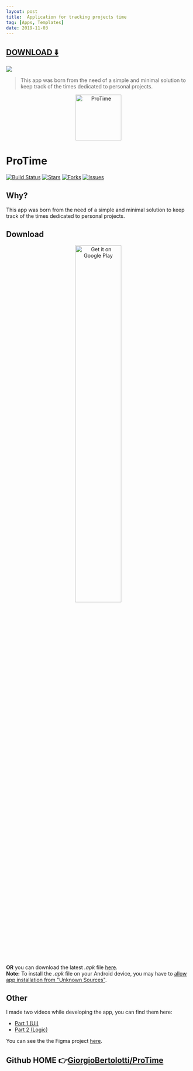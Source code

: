 ```yaml
---
layout: post
title:  Application for tracking projects time
tag: [Apps, Templates]
date: 2019-11-03
---
```


 


## [DOWNLOAD ️⬇️ ](https://codeload.github.com/GiorgioBertolotti/ProTime/zip/master) 


 
![](https://flutterawesome.com/content/images/2019/10/ProTime.jpg)
 
>
> This app was born from the need of a simple and minimal solution to keep track of the times dedicated to personal projects.
>

 
<p align="center"><a href="https://bertolotti.dev/ProTime"><img height="125px" width="125px" src="https://raw.githubusercontent.com/GiorgioBertolotti/ProTime/master/icon/icon.png" alt="ProTime"/></a></p>

# ProTime

[![Build Status](https://travis-ci.com/GiorgioBertolotti/ProTime.svg?branch=master)](https://travis-ci.com/GiorgioBertolotti/ProTime)
[![Stars](https://img.shields.io/github/stars/GiorgioBertolotti/ProTime.svg)](https://github.com/GiorgioBertolotti/ProTime/stargazers)
[![Forks](https://img.shields.io/github/forks/GiorgioBertolotti/ProTime.svg)](https://github.com/GiorgioBertolotti/ProTime/network/members)
[![Issues](https://img.shields.io/github/issues/GiorgioBertolotti/ProTime.svg)](https://github.com/GiorgioBertolotti/ProTime/issues)

## Why?

This app was born from the need of a simple and minimal solution to keep track of the times dedicated to personal projects.

## Download

<center><a href='https://play.google.com/store/apps/details?id=com.zem.protime.pro_time&pcampaignid=MKT-Other-global-all-co-prtnr-py-PartBadge-Mar2515-1'><img alt='Get it on Google Play' src='https://play.google.com/intl/en/badges/images/generic/en_badge_web_generic.png' width='50%'/></a></center>

**OR** you can download the latest *.apk* file [here](https://github.com/GiorgioBertolotti/ProTime/releases).  
**Note:** To install the *.apk* file on your Android device, you may have to [allow app installation from "Unknown Sources"](https://www.applivery.com/docs/troubleshooting/android-unknown-sources).

## Other

I made two videos while developing the app, you can find them here:
- [Part 1 (UI)](https://www.youtube.com/watch?v=ojH1lBEf5Zw&t=129s)
- [Part 2 (Logic)](https://www.youtube.com/watch?v=-Le0aDALDT8)

You can see the the Figma project [here](https://www.figma.com/file/VgnQ3jgQrJnlNsElcz3RRW/ProTime).
## Github HOME 👉[GiorgioBertolotti/ProTime](http://github.com/GiorgioBertolotti/ProTime)